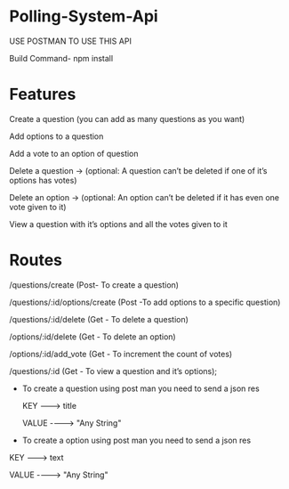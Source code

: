 # Polling-System-Api

USE POSTMAN TO USE THIS API

Build Command- npm install

# Features


Create a question (you can add as many questions as you want)

 Add options to a question
 
 Add a vote to an option of question
 
 Delete a question → (optional: A question can’t be deleted if one of it’s options has votes)
 
 Delete an option → (optional: An option can’t be deleted if it has even one vote given to it)
 
 View a question with it’s options and all the votes given to it


 # Routes

  
 /questions/create (Post- To create a question)
 
 /questions/:id/options/create (Post -To add options to a specific question)
 
 /questions/:id/delete (Get - To delete a question)
 
 /options/:id/delete (Get - To delete an option)
 
 /options/:id/add_vote (Get - To increment the count of votes)
 
 /questions/:id (Get - To view a question and it’s options);
 

* To create a question using post man you need to send a json res

  KEY ---> title
  
  VALUE ----> "Any String"

* To create a option using post man you need to send a json res
  
 KEY ---> text
 
 VALUE ----> "Any String"
